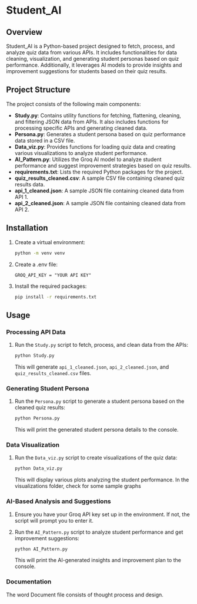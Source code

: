 # Student_AI

## Overview

Student_AI is a Python-based project designed to fetch, process, and analyze quiz data from various APIs. It includes functionalities for data cleaning, visualization, and generating student personas based on quiz performance. Additionally, it leverages AI models to provide insights and improvement suggestions for students based on their quiz results.

## Project Structure

The project consists of the following main components:

- **Study.py**: Contains utility functions for fetching, flattening, cleaning, and filtering JSON data from APIs. It also includes functions for processing specific APIs and generating cleaned data.
- **Persona.py**: Generates a student persona based on quiz performance data stored in a CSV file.
- **Data_viz.py**: Provides functions for loading quiz data and creating various visualizations to analyze student performance.
- **AI_Pattern.py**: Utilizes the Groq AI model to analyze student performance and suggest improvement strategies based on quiz results.
- **requirements.txt**: Lists the required Python packages for the project.
- **quiz_results_cleaned.csv**: A sample CSV file containing cleaned quiz results data.
- **api_1_cleaned.json**: A sample JSON file containing cleaned data from API 1.
- **api_2_cleaned.json**: A sample JSON file containing cleaned data from API 2.

## Installation

1. Create a virtual environment:
    ```bash
    python -m venv venv
    ```
2. Create a .env file:
    ```
    GROQ_API_KEY = "YOUR API KEY"
    ```

3. Install the required packages:
    ```bash
    pip install -r requirements.txt
    ```

## Usage

### Processing API Data

1. Run the `Study.py` script to fetch, process, and clean data from the APIs:
    ```bash
    python Study.py
    ```

   This will generate `api_1_cleaned.json`, `api_2_cleaned.json`, and `quiz_results_cleaned.csv` files.

### Generating Student Persona

1. Run the `Persona.py` script to generate a student persona based on the cleaned quiz results:
    ```bash
    python Persona.py
    ```

   This will print the generated student persona details to the console.

### Data Visualization

1. Run the `Data_viz.py` script to create visualizations of the quiz data:
    ```bash
    python Data_viz.py
    ```

   This will display various plots analyzing the student performance. In the visualizations folder, check for some sample graphs

### AI-Based Analysis and Suggestions

1. Ensure you have your Groq API key set up in the environment. If not, the script will prompt you to enter it.
2. Run the `AI_Pattern.py` script to analyze student performance and get improvement suggestions:
    ```bash
    python AI_Pattern.py
    ```

   This will print the AI-generated insights and improvement plan to the console.


### Documentation

The word Document file consists of thought process and design.

